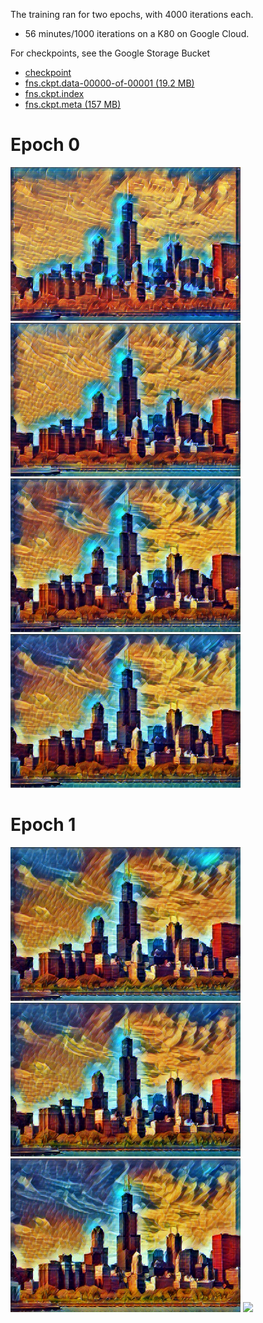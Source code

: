 The training ran for two epochs, with 4000 iterations each.
* 56 minutes/1000 iterations on a K80 on Google Cloud.

For checkpoints, see the Google Storage Bucket
* [checkpoint](https://storage.googleapis.com/transformer-results-bucket/training/fast_style_transfer-1/checkpoint)
* [fns.ckpt.data-00000-of-00001 (19.2 MB)](https://storage.googleapis.com/transformer-results-bucket/training/fast_style_transfer-1/fns.ckpt.data-00000-of-00001)
* [fns.ckpt.index](https://storage.googleapis.com/transformer-results-bucket/training/fast_style_transfer-1/fns.ckpt.index)
* [fns.ckpt.meta (157 MB)](https://storage.googleapis.com/transformer-results-bucket/training/fast_style_transfer-1/fns.ckpt.meta)

# Epoch 0

<div>
  <img src = '0_1000.png' height = '246px'>
  <img src = '0_2000.png' height = '246px'>
</div>

<div>
  <img src = '0_3000.png' height = '246px'>
  <img src = '0_4000.png' height = '246px'>
</div>

# Epoch 1

<div>
  <img src = '1_1000.png' height = '246px'>
  <img src = '1_2000.png' height = '246px'>
</div>

<div>
  <img src = '1_3000.png' height = '246px'>
  <img src = '1_4000.png' height = '246px'>
</div>
